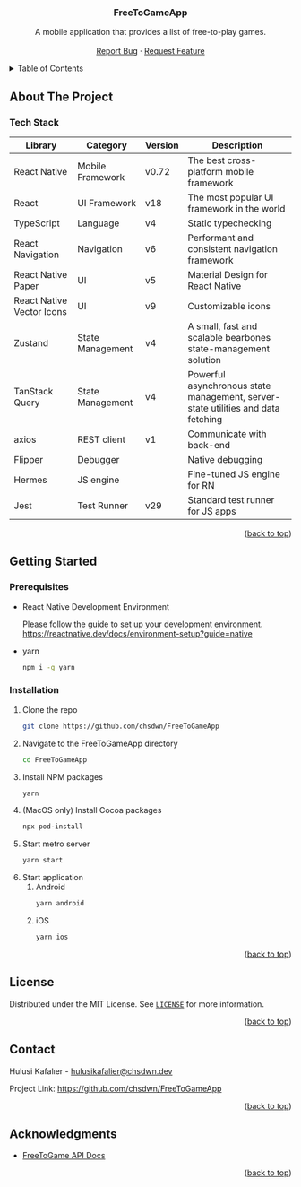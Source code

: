 <div align="center">
  <a name="title"></a>
  <h3 align="center">FreeToGameApp</h3>
  
  <p align="center">
    A mobile application that provides a list of free-to-play games.
    <br />
    <br />
    <a href="https://github.com/chsdwn/FreeToGameApp/issues">Report Bug</a>
    ·
    <a href="https://github.com/chsdwn/FreeToGameApp/issues">Request Feature</a>
  </p>
</div>

<details>
  <summary>Table of Contents</summary>
  <ol>
    <li>
      <a href="#about-the-project">About The Project</a>
      <ul>
        <li><a href="#tech-stack">Tech Stack</a></li>
      </ul>
    </li>
    <li>
      <a href="#getting-started">Getting Started</a>
      <ul>
        <li><a href="#prerequisites">Prerequisites</a></li>
        <li><a href="#installation">Installation</a></li>
      </ul>
    </li>
    <li><a href="#license">License</a></li>
    <li><a href="#contact">Contact</a></li>
    <li><a href="#acknowledgments">Acknowledgments</a></li>
  </ol>
</details>

## About The Project

### Tech Stack
| Library                   | Category         | Version | Description                                                                      |
| ------------------------- | ---------------- | ------- | -------------------------------------------------------------------------------- |
| React Native              | Mobile Framework | v0.72   | The best cross-platform mobile framework                                         |
| React                     | UI Framework     | v18     | The most popular UI framework in the world                                       |
| TypeScript                | Language         | v4      | Static typechecking                                                              |
| React Navigation          | Navigation       | v6      | Performant and consistent navigation framework                                   |
| React Native Paper        | UI               | v5      | Material Design for React Native                                                 |
| React Native Vector Icons | UI               | v9      | Customizable icons                                                               |
| Zustand                   | State Management | v4      | A small, fast and scalable bearbones state-management solution                   |
| TanStack Query            | State Management | v4      | Powerful asynchronous state management, server-state utilities and data fetching |
| axios                     | REST client      | v1      | Communicate with back-end                                                        |
| Flipper                   | Debugger         |         | Native debugging                                                                 |
| Hermes                    | JS engine        |         | Fine-tuned JS engine for RN                                                      |
| Jest                      | Test Runner      | v29     | Standard test runner for JS apps                                                 |


<p align="right">(<a href="#title">back to top</a>)</p>

## Getting Started

### Prerequisites

* React Native Development Environment
  
  Please follow the guide to set up your development environment. https://reactnative.dev/docs/environment-setup?guide=native
* yarn
  ```sh
  npm i -g yarn
  ```

### Installation

1. Clone the repo
   ```sh
   git clone https://github.com/chsdwn/FreeToGameApp
   ```
1. Navigate to the FreeToGameApp directory
   ```sh
   cd FreeToGameApp
   ```
1. Install NPM packages
   ```sh
   yarn
   ```
1. (MacOS only) Install Cocoa packages
   ```sh
   npx pod-install
   ```
1. Start metro server
   ```js
   yarn start
   ```
1. Start application
     1. Android
        ```sh
        yarn android
        ```
     1. iOS
        ```sh
        yarn ios
        ```

<p align="right">(<a href="#title">back to top</a>)</p>

## License

Distributed under the MIT License. See [`LICENSE`](https://github.com/chsdwn/FreeToGameApp/blob/main/LICENSE) for more information.
<p align="right">(<a href="#title">back to top</a>)</p>

## Contact

Hulusi Kafalıer - hulusikafalier@chsdwn.dev

Project Link: https://github.com/chsdwn/FreeToGameApp

<p align="right">(<a href="#title">back to top</a>)</p>

## Acknowledgments

* [FreeToGame API Docs](https://www.freetogame.com/api-doc)

<p align="right">(<a href="#title">back to top</a>)</p>
